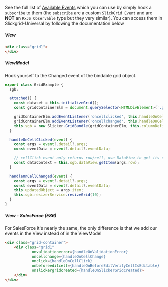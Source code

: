 See the full list of [Available Events](Available-Events.md) which you can use by simply hook a `subscribe` to them (the `subscribe` are a custom `SlickGrid Event` and are **NOT** an `RxJS Observable` type but they very similar). You can access them in Slickgrid-Universal by following the documentation below

##### View
```html
<div class="grid1">
</div>
```

##### ViewModel
Hook yourself to the Changed event of the bindable grid object.

```javascript
export class GridExample {
  sgb;

  attached() {
    const dataset = this.initializeGrid();
    const gridContainerElm = document.querySelector<HTMLDivElement>(`.grid1`);

    gridContainerElm.addEventListener('oncellclicked', this.handleOnCellClicked.bind(this));
    gridContainerElm.addEventListener('oncellchanged', this.handleOnCellChanged.bind(this));
    this.sgb = new Slicker.GridBundle(gridContainerElm, this.columnDefinitions, this.gridOptions, dataset);
  }

  handleOnCellClicked(event) {
    const args = event?.detail?.args;
    const eventData = event?.detail?.eventData;

    // cellClick event only returns row/cell, use DataView to get its context
    const dataContext = this.sgb.dataView.getItem(args.row);
  }

  handleOnCellChanged(event) {
    const args = event?.detail?.args;
    const eventData = event?.detail?.eventData;
    this.updatedObject = args.item;
    this.sgb.resizerService.resizeGrid(10);
  }
}
```

##### View - SalesForce (ES6)
For SalesForce it's nearly the same, the only difference is that we add our events in the View instead of in the ViewModel

```html
<div class="grid-container">
    <div class="grid1"
            onvalidationerror={handleOnValidationError}
            oncellchange={handleOnCellChange}
            onclick={handleOnCellClick}
            onbeforeeditcell={handleOnBeforeEditVerifyCellIsEditable}
            onslickergridcreated={handleOnSlickerGridCreated}>
    </div>
</div>
```